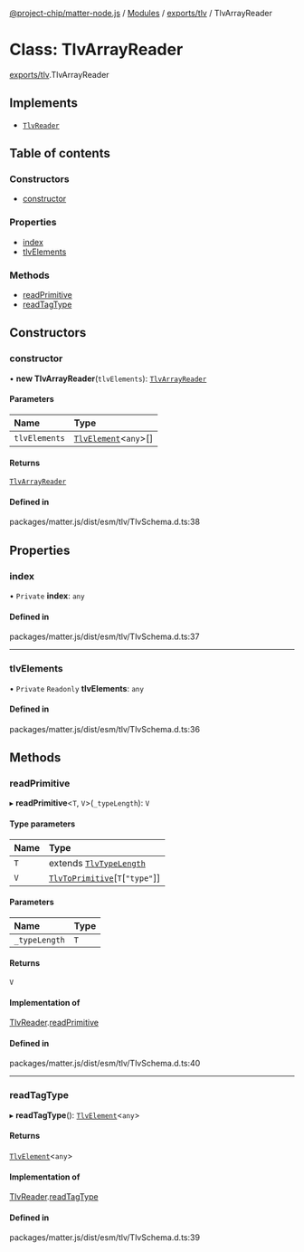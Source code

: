 [@project-chip/matter-node.js](../README.md) / [Modules](../modules.md) / [exports/tlv](../modules/exports_tlv.md) / TlvArrayReader

# Class: TlvArrayReader

[exports/tlv](../modules/exports_tlv.md).TlvArrayReader

## Implements

- [`TlvReader`](../interfaces/exports_tlv.TlvReader.md)

## Table of contents

### Constructors

- [constructor](exports_tlv.TlvArrayReader.md#constructor)

### Properties

- [index](exports_tlv.TlvArrayReader.md#index)
- [tlvElements](exports_tlv.TlvArrayReader.md#tlvelements)

### Methods

- [readPrimitive](exports_tlv.TlvArrayReader.md#readprimitive)
- [readTagType](exports_tlv.TlvArrayReader.md#readtagtype)

## Constructors

### constructor

• **new TlvArrayReader**(`tlvElements`): [`TlvArrayReader`](exports_tlv.TlvArrayReader.md)

#### Parameters

| Name | Type |
| :------ | :------ |
| `tlvElements` | [`TlvElement`](../modules/exports_tlv.md#tlvelement)\<`any`\>[] |

#### Returns

[`TlvArrayReader`](exports_tlv.TlvArrayReader.md)

#### Defined in

packages/matter.js/dist/esm/tlv/TlvSchema.d.ts:38

## Properties

### index

• `Private` **index**: `any`

#### Defined in

packages/matter.js/dist/esm/tlv/TlvSchema.d.ts:37

___

### tlvElements

• `Private` `Readonly` **tlvElements**: `any`

#### Defined in

packages/matter.js/dist/esm/tlv/TlvSchema.d.ts:36

## Methods

### readPrimitive

▸ **readPrimitive**\<`T`, `V`\>(`_typeLength`): `V`

#### Type parameters

| Name | Type |
| :------ | :------ |
| `T` | extends [`TlvTypeLength`](../modules/exports_tlv.md#tlvtypelength) |
| `V` | [`TlvToPrimitive`](../modules/exports_tlv.md#tlvtoprimitive)[`T`[``"type"``]] |

#### Parameters

| Name | Type |
| :------ | :------ |
| `_typeLength` | `T` |

#### Returns

`V`

#### Implementation of

[TlvReader](../interfaces/exports_tlv.TlvReader.md).[readPrimitive](../interfaces/exports_tlv.TlvReader.md#readprimitive)

#### Defined in

packages/matter.js/dist/esm/tlv/TlvSchema.d.ts:40

___

### readTagType

▸ **readTagType**(): [`TlvElement`](../modules/exports_tlv.md#tlvelement)\<`any`\>

#### Returns

[`TlvElement`](../modules/exports_tlv.md#tlvelement)\<`any`\>

#### Implementation of

[TlvReader](../interfaces/exports_tlv.TlvReader.md).[readTagType](../interfaces/exports_tlv.TlvReader.md#readtagtype)

#### Defined in

packages/matter.js/dist/esm/tlv/TlvSchema.d.ts:39
